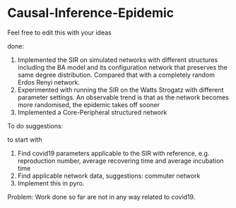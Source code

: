 # Causal-Inference-Epidemic

Feel free to edit this with your ideas


done:
1. Implemented the SIR on simulated networks with different structures including the BA model and its configuration network that preserves the same degree distribution. Compared that with a completely random Erdos Renyi network.
2. Experimented with running the SIR on the Watts Strogatz with different parameter settings. An observable trend is that as the network becomes more randomised, the epidemic takes off sooner
3. Implemented a Core-Peripheral structured network

To do suggestions:

to start with
1. Find covid19 parameters applicable to the SIR with reference, e.g. reproduction number, average recovering time and average incubation time
2. Find applicable network data, suggestions: commuter network
3. Implement this in pyro. 

Problem: Work done so far are not in any way related to covid19.  
